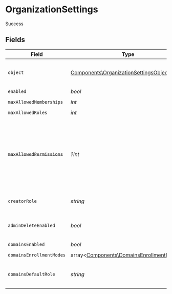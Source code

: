 # OrganizationSettings

Success


## Fields

| Field                                                                                                                                                                                             | Type                                                                                                                                                                                              | Required                                                                                                                                                                                          | Description                                                                                                                                                                                       |
| ------------------------------------------------------------------------------------------------------------------------------------------------------------------------------------------------- | ------------------------------------------------------------------------------------------------------------------------------------------------------------------------------------------------- | ------------------------------------------------------------------------------------------------------------------------------------------------------------------------------------------------- | ------------------------------------------------------------------------------------------------------------------------------------------------------------------------------------------------- |
| `object`                                                                                                                                                                                          | [Components\OrganizationSettingsObject](../../Models/Components/OrganizationSettingsObject.md)                                                                                                    | :heavy_check_mark:                                                                                                                                                                                | String representing the object's type. Objects of the same type share the same value.                                                                                                             |
| `enabled`                                                                                                                                                                                         | *bool*                                                                                                                                                                                            | :heavy_check_mark:                                                                                                                                                                                | N/A                                                                                                                                                                                               |
| `maxAllowedMemberships`                                                                                                                                                                           | *int*                                                                                                                                                                                             | :heavy_check_mark:                                                                                                                                                                                | N/A                                                                                                                                                                                               |
| `maxAllowedRoles`                                                                                                                                                                                 | *int*                                                                                                                                                                                             | :heavy_check_mark:                                                                                                                                                                                | N/A                                                                                                                                                                                               |
| ~~`maxAllowedPermissions`~~                                                                                                                                                                       | *?int*                                                                                                                                                                                            | :heavy_minus_sign:                                                                                                                                                                                | : warning: ** DEPRECATED **: This will be removed in a future release, please migrate away from it as soon as possible.<br/><br/>max_allowed_permissions is now a no-op, as permissions are now unlimited |
| `creatorRole`                                                                                                                                                                                     | *string*                                                                                                                                                                                          | :heavy_check_mark:                                                                                                                                                                                | The role key that a user will be assigned after creating an organization.                                                                                                                         |
| `adminDeleteEnabled`                                                                                                                                                                              | *bool*                                                                                                                                                                                            | :heavy_check_mark:                                                                                                                                                                                | The default for whether an admin can delete an organization with the Frontend API.                                                                                                                |
| `domainsEnabled`                                                                                                                                                                                  | *bool*                                                                                                                                                                                            | :heavy_check_mark:                                                                                                                                                                                | N/A                                                                                                                                                                                               |
| `domainsEnrollmentModes`                                                                                                                                                                          | array<[Components\DomainsEnrollmentModes](../../Models/Components/DomainsEnrollmentModes.md)>                                                                                                     | :heavy_check_mark:                                                                                                                                                                                | N/A                                                                                                                                                                                               |
| `domainsDefaultRole`                                                                                                                                                                              | *string*                                                                                                                                                                                          | :heavy_check_mark:                                                                                                                                                                                | The role key that it will be used in order to create an organization invitation or suggestion.                                                                                                    |